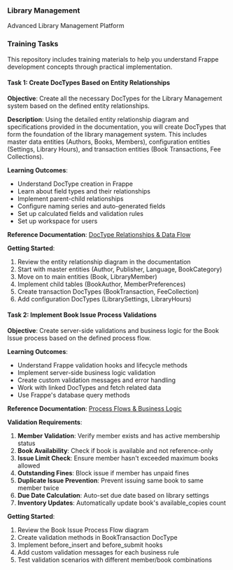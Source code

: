 ### Library Management

Advanced Library Management Platform

### Training Tasks

This repository includes training materials to help you understand Frappe development concepts through practical implementation.

#### Task 1: Create DocTypes Based on Entity Relationships

**Objective**: Create all the necessary DocTypes for the Library Management system based on the defined entity relationships.

**Description**: Using the detailed entity relationship diagram and specifications provided in the documentation, you will create DocTypes that form the foundation of the library management system. This includes master data entities (Authors, Books, Members), configuration entities (Settings, Library Hours), and transaction entities (Book Transactions, Fee Collections).

**Learning Outcomes**:
- Understand DocType creation in Frappe
- Learn about field types and their relationships
- Implement parent-child relationships
- Configure naming series and auto-generated fields
- Set up calculated fields and validation rules
- Set up workspace for users

**Reference Documentation**: [DocType Relationships & Data Flow](library_management/docs/01_doctype_relationships.md)

**Getting Started**:
1. Review the entity relationship diagram in the documentation
2. Start with master entities (Author, Publisher, Language, BookCategory)
3. Move on to main entities (Book, LibraryMember)
4. Implement child tables (BookAuthor, MemberPreferences)
5. Create transaction DocTypes (BookTransaction, FeeCollection)
6. Add configuration DocTypes (LibrarySettings, LibraryHours)

#### Task 2: Implement Book Issue Process Validations

**Objective**: Create server-side validations and business logic for the Book Issue process based on the defined process flow.

**Learning Outcomes**:
- Understand Frappe validation hooks and lifecycle methods
- Implement server-side business logic validation
- Create custom validation messages and error handling
- Work with linked DocTypes and fetch related data
- Use Frappe's database query methods

**Reference Documentation**: [Process Flows & Business Logic](library_management/docs/02_process_flows.md)

**Validation Requirements**:
1. **Member Validation**: Verify member exists and has active membership status
2. **Book Availability**: Check if book is available and not reference-only
3. **Issue Limit Check**: Ensure member hasn't exceeded maximum books allowed
4. **Outstanding Fines**: Block issue if member has unpaid fines
5. **Duplicate Issue Prevention**: Prevent issuing same book to same member twice
6. **Due Date Calculation**: Auto-set due date based on library settings
7. **Inventory Updates**: Automatically update book's available_copies count

**Getting Started**:
1. Review the Book Issue Process Flow diagram
2. Create validation methods in BookTransaction DocType
3. Implement before_insert and before_submit hooks
4. Add custom validation messages for each business rule
5. Test validation scenarios with different member/book combinations

